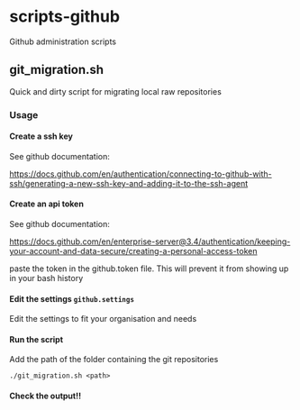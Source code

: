 # scripts-github
Github administration scripts

## git_migration.sh
Quick and dirty script for migrating local raw repositories

### Usage
#### Create a ssh key
See github documentation: 

https://docs.github.com/en/authentication/connecting-to-github-with-ssh/generating-a-new-ssh-key-and-adding-it-to-the-ssh-agent

#### Create an api token
See github documentation: 

https://docs.github.com/en/enterprise-server@3.4/authentication/keeping-your-account-and-data-secure/creating-a-personal-access-token

paste the token in the github.token file. This will prevent it from showing up in your bash history

#### Edit the settings ```github.settings```
Edit the settings to fit your organisation and needs

#### Run the script
Add the path of the folder containing the git repositories

```./git_migration.sh <path>```

#### Check the output!!
